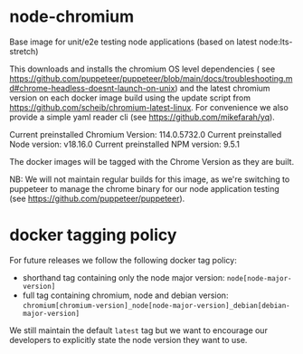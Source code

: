 # node-chromium

Base image for unit/e2e testing node applications (based on latest node:lts-stretch)

This downloads and installs the chromium OS level dependencies (
see https://github.com/puppeteer/puppeteer/blob/main/docs/troubleshooting.md#chrome-headless-doesnt-launch-on-unix) and
the latest chromium version on each docker image build using the update script
from https://github.com/scheib/chromium-latest-linux.
For convenience we also provide a simple yaml reader cli (see https://github.com/mikefarah/yq).

Current preinstalled Chromium Version: 114.0.5732.0
Current preinstalled Node version: v18.16.0
Current preinstalled NPM version: 9.5.1

The docker images will be tagged with the Chrome Version as they are built.

NB: We will not maintain regular builds for this image, as we're switching to puppeteer to manage the chrome binary for
our node application testing (see https://github.com/puppeteer/puppeteer).

# docker tagging policy

For future releases we follow the following docker tag policy:

* shorthand tag containing only the node major version: `node[node-major-version]`
* full tag containing chromium, node and debian
  version: `chromium[chromium-version]_node[node-major-version]_debian[debian-major-version]`

We still maintain the default `latest` tag but we want to encourage our developers to explicitly state the
node version they want to use.
